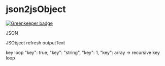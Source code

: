 # json2jsObject

[![Greenkeeper badge](https://badges.greenkeeper.io/wilf312/json2jsObject.svg)](https://greenkeeper.io/)

JSON 

JSObject
refresh outputText

key loop
"key": true,
"key": "string",
"key": 1,
"key": array → recursive key loop
